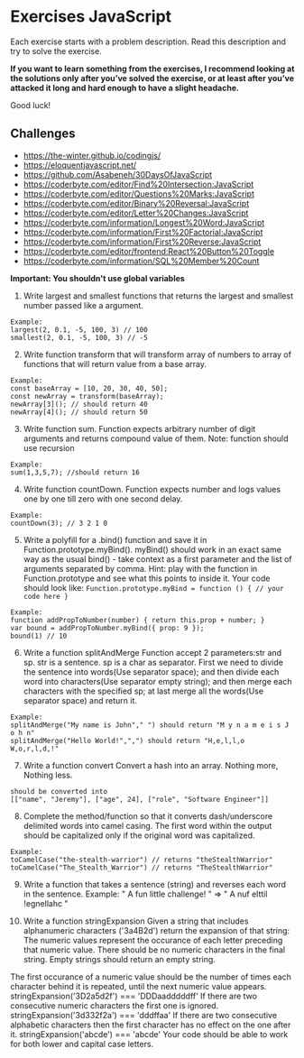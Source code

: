 # Exercises JavaScript
Each exercise starts with a problem description. Read this description and try to solve the exercise.  

__If you want to learn something from the exercises, I recommend looking at the solutions only after you’ve solved the exercise, or at least after you’ve attacked it long and hard enough to have a slight headache.__

Good luck!

## Challenges

- https://the-winter.github.io/codingjs/
- https://eloquentjavascript.net/
- https://github.com/Asabeneh/30DaysOfJavaScript
- https://coderbyte.com/editor/Find%20Intersection:JavaScript
- https://coderbyte.com/editor/Questions%20Marks:JavaScript
- https://coderbyte.com/editor/Binary%20Reversal:JavaScript
- https://coderbyte.com/editor/Letter%20Changes:JavaScript
- https://coderbyte.com/information/Longest%20Word:JavaScript
- https://coderbyte.com/information/First%20Factorial:JavaScript
- https://coderbyte.com/information/First%20Reverse:JavaScript
- https://coderbyte.com/editor/frontend:React%20Button%20Toggle
- https://coderbyte.com/information/SQL%20Member%20Count


__Important: You shouldn't use global variables__

1) Write largest and smallest functions that returns the largest and smallest number passed like a argument.
```
Example:
largest(2, 0.1, -5, 100, 3) // 100
smallest(2, 0.1, -5, 100, 3) // -5
```
2) Write function transform that will transform array of numbers to array of functions that will return value from a base array.
```
Example:
const baseArray = [10, 20, 30, 40, 50];
const newArray = transform(baseArray);
newArray[3](); // should return 40
newArray[4](); // should return 50
```
3) Write function sum. Function expects arbitrary number of digit arguments and returns compound value of them.
Note: function should use recursion
```
Example:
sum(1,3,5,7); //should return 16
```
4) Write function countDown. Function expects number and logs values one by one till zero with one second delay.
```
Example:
countDown(3); // 3 2 1 0
```
5) Write a polyfill for a .bind() function and save it in Function.prototype.myBind(). myBind() should work in an exact same way as the usual bind() - take context as a first parameter and the list of arguments separated by comma.
Hint: play with the function in Function.prototype and see what this points to inside it. Your code should look like: `Function.prototype.myBind = function () {
// your code here
}`
```
Example:
function addPropToNumber(number) { return this.prop + number; }
var bound = addPropToNumber.myBind({ prop: 9 });
bound(1) // 10
```
6) Write a function splitAndMerge
Function accept 2 parameters:str and sp. str is a sentence. sp is a char as separator. First we need to divide the sentence into words(Use separator space); and then divide each word into characters(Use separator empty string); and then merge each characters with the specified sp; at last merge all the words(Use separator space) and return it.
```
Example:
splitAndMerge("My name is John"," ") should return "M y n a m e i s J o h n"
splitAndMerge("Hello World!",",") should return "H,e,l,l,o W,o,r,l,d,!"
```
7) Write a function convert
Convert a hash into an array. Nothing more, Nothing less.
```{name: 'Jeremy', age: 24, role: 'Software Engineer'}
should be converted into
[["name", "Jeremy"], ["age", 24], ["role", "Software Engineer"]]
```
8) Complete the method/function so that it converts dash/underscore delimited words into camel casing. The first word within the output should be capitalized only if the original word was capitalized.
```
Example:
toCamelCase("the-stealth-warrior") // returns "theStealthWarrior"
toCamelCase("The_Stealth_Warrior") // returns "TheStealthWarrior"
```
9) Write a function that takes a sentence (string) and reverses each word in the sentence.
Example:
" A fun little challenge! " => " A nuf elttil !egnellahc "

10) Write a function stringExpansion
Given a string that includes alphanumeric characters ('3a4B2d') return the expansion of that string: The numeric values represent the occurance of each letter preceding that numeric value. There should be no numeric characters in the final string. Empty strings should return an empty string.

The first occurance of a numeric value should be the number of times each character behind it is repeated, until the next numeric value appears.
stringExpansion('3D2a5d2f') === 'DDDaadddddff'
If there are two consecutive numeric characters the first one is ignored.
stringExpansion('3d332f2a') === 'dddffaa'
If there are two consecutive alphabetic characters then the first character has no effect on the one after it.
stringExpansion('abcde') === 'abcde'
Your code should be able to work for both lower and capital case letters.

